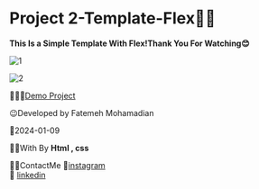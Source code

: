 # Project 2-Template-Flex👩‍💻

**This Is a Simple Template With Flex!Thank You For Watching😊**

![1](https://github.com/fatemeMohamadian/Project2-Template1-Flex/assets/155579918/1a990217-eea2-42f1-a9d1-0dc83daf084d)


![2](https://github.com/fatemeMohamadian/Project2-Template1-Flex/assets/155579918/57989b6e-b1f0-4b72-ac70-7fdd416a51a6)


👩‍💻😎[Demo Project](https://fatememohamadian.github.io/Project2-Template1-Flex/)

 😉Developed by Fatemeh Mohamadian

 📅2024-01-09

 👩‍💻With By **Html , css** 

 📲📞ContactMe 
 🔗[instagram](https://www.instagram.com/fateme_mohamadiian.fed)       
 🔗 [linkedin](https://www.linkedin.com/in/fateme-mohamadian-dev0824)
